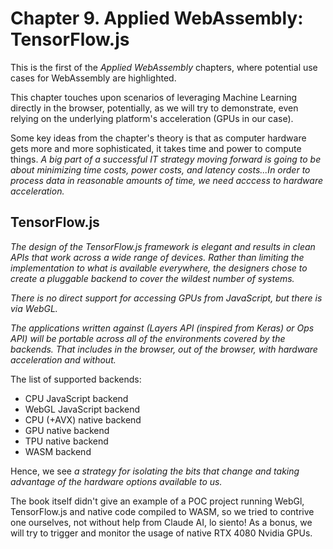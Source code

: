 # Chapter 9. Applied WebAssembly: TensorFlow.js

This is the first of the _Applied WebAssembly_ chapters, where potential use cases for WebAssembly are highlighted.

This chapter touches upon scenarios of leveraging Machine Learning directly in the browser, potentially, as we will
try to demonstrate, even relying on the underlying platform's acceleration (GPUs in our case).

Some key ideas from the chapter's theory is that as computer hardware gets more and more sophisticated, it takes
time and power to compute things. _A big part of a successful IT strategy moving forward is going to be about minimizing
time costs, power costs, and latency costs...In order to process data in reasonable amounts of time, we need acccess to
hardware acceleration._

## TensorFlow.js

_The design of the TensorFlow.js framework is elegant and results in clean APIs that work across a wide range of devices.
Rather than limiting the implementation to what is available everywhere, the designers chose to create a pluggable backend
to cover the wildest number of systems._

_There is no direct support for accessing GPUs from JavaScript, but there is via WebGL._

_The applications written against (Layers API (inspired from Keras) or Ops API) will be portable across all of the environments
covered by the backends. That includes in the browser, out of the browser, with hardware acceleration and without._

The list of supported backends:

- CPU JavaScript backend
- WebGL JavaScript backend
- CPU (+AVX) native backend
- GPU native backend
- TPU native backend
- WASM backend

Hence, we see _a strategy for isolating the bits that change and taking advantage of the hardware options available to us._

The book itself didn't give an example of a POC project running WebGl, TensorFlow.js and native code compiled to WASM, so we
tried to contrive one ourselves, not without help from Claude AI, lo siento! As a bonus, we will try to trigger and monitor the
usage of native RTX 4080 Nvidia GPUs.
